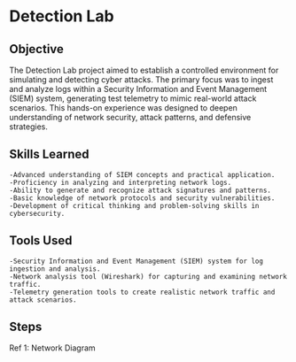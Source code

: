 # Detection Lab

## Objective

The Detection Lab project aimed to establish a controlled environment for simulating and detecting cyber attacks. The primary focus was to ingest and analyze logs within a Security Information and Event Management (SIEM) system, generating test telemetry to mimic real-world attack scenarios. This hands-on experience was designed to deepen understanding of network security, attack patterns, and defensive strategies.
## Skills Learned
    -Advanced understanding of SIEM concepts and practical application.
    -Proficiency in analyzing and interpreting network logs.
    -Ability to generate and recognize attack signatures and patterns.
    -Basic knowledge of network protocols and security vulnerabilities.
    -Development of critical thinking and problem-solving skills in cybersecurity.

## Tools Used
    -Security Information and Event Management (SIEM) system for log ingestion and analysis.
    -Network analysis tool (Wireshark) for capturing and examining network traffic.
    -Telemetry generation tools to create realistic network traffic and attack scenarios.

## Steps

Ref 1: Network Diagram
